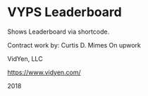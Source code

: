 #  VYPS Leaderboard 

Shows Leaderboard via shortcode.

Contract work by: Curtis D. Mimes
On upwork

VidYen, LLC

https://www.vidyen.com/

2018
